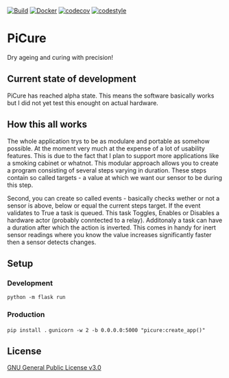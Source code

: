 [![Build](https://github.com/PiCure-Orga/picure/actions/workflows/lint_and_install.yml/badge.svg?branch=master)](https://github.com/PiCure-Orga/picure/actions/workflows/lint_and_install.yml)
[![Docker](https://github.com/PiCure-Orga/picure/actions/workflows/docker-publish.yml/badge.svg)](https://github.com/PiCure-Orga/picure/actions/workflows/docker-publish.yml)
[![codecov](https://codecov.io/gh/PiCure-Orga/picure/branch/master/graph/badge.svg?token=BERJVA1WKV)](https://codecov.io/gh/PiCure-Orga/picure)
[![codestyle](https://img.shields.io/badge/code%20style-black-black)](https://github.com/psf/black#readme)

# PiCure
Dry ageing and curing with precision!

## Current state of development
PiCure has reached alpha state. This means the software basically works but I did not yet test this enought on actual hardware.

## How this all works
The whole application trys to be as modulare and portable as somehow possible. At the moment very much at the expense of a lot of usability features.
This is due to the fact that I plan to support more applications like a smoking cabinet or whatnot. This modular approach allows you to create a program
consisting of several steps varying in duration. These steps contain so called targets - a value at which we want our sensor to be during this step.

Second, you can create so called events - basically checks wether or not a sensor is above, below or equal the current steps target. If the event validates
to True a task is queued. This task Toggles, Enables or Disables a hardware actor (probably conntected to a relay). Additonaly a task can have a duration
after which the action is inverted. This comes in handy for inert sensor readings where you know the value increases significantly faster then a sensor
detects changes. 

## Setup
### Development
```python -m flask run```

### Production
```pip install .```
```gunicorn -w 2 -b 0.0.0.0:5000 "picure:create_app()"```

## License
[GNU General Public License v3.0](https://github.com/PiCure-Orga/picure/blob/master/LICENSE.txt)

